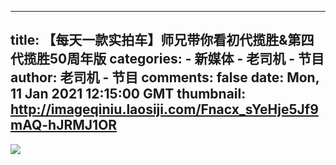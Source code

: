 
---
title: 【每天一款实拍车】师兄带你看初代揽胜&第四代揽胜50周年版
categories: 
    - 新媒体
    - 老司机 - 节目
author: 老司机 - 节目
comments: false
date: Mon, 11 Jan 2021 12:15:00 GMT
thumbnail: http://imageqiniu.laosiji.com/Fnacx_sYeHje5Jf9mAQ-hJRMJ1OR
---

<div>   
<img src="http://imageqiniu.laosiji.com/Fnacx_sYeHje5Jf9mAQ-hJRMJ1OR" referrerpolicy="no-referrer">  
</div>
            